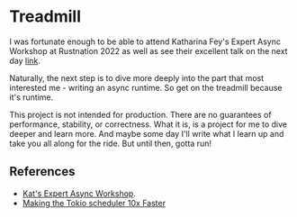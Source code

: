 # Treadmill

I was fortunate enough to be able to attend Katharina Fey's Expert Async
Workshop at Rustnation 2022 as well as see their excellent talk on the
next day
[link](https://www.youtube.com/watch?v=Z-2siR9Ki84&list=PL1AoGvxomykTuOMzY5KrI4WiPCsIlYnAM&index=14).

Naturally, the next step is to dive more deeply into the part that most
interested me - writing an async runtime. So get on the treadmill because it's 
runtime.

This project is not intended for production. There are no guarantees of
performance, stability, or correctness. What it is, is a project for me to dive
deeper and learn more. And maybe some day I'll write what I learn up and take
you all along for the ride. But until then, gotta run!

## References

* [Kat's Expert Async Workshop](https://www.youtube.com/watch?v=Z-2siR9Ki84&list=PL1AoGvxomykTuOMzY5KrI4WiPCsIlYnAM&index=14).
* [Making the Tokio scheduler 10x Faster](https://tokio.rs/blog/2019-10-scheduler)
